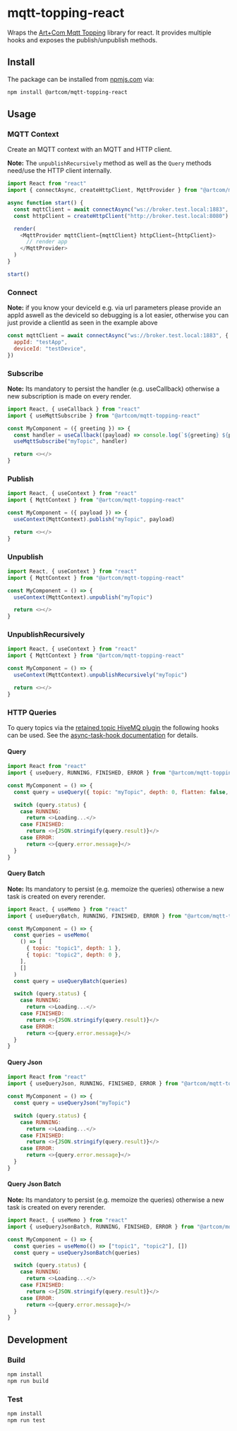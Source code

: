 # mqtt-topping-react

Wraps the [Art+Com Mqtt Topping](https://www.npmjs.com/package/@artcom/mqtt-topping) library for react. It provides multiple hooks and exposes the publish/unpublish methods.

## Install

The package can be installed from [npmjs.com](https://www.npmjs.com/package/@artcom/mqtt-topping-react) via:

```bash
npm install @artcom/mqtt-topping-react
```

## Usage

### MQTT Context

Create an MQTT context with an MQTT and HTTP client.

**Note:** The `unpublishRecursively` method as well as the `Query` methods need/use the HTTP client internally.

```javascript
import React from "react"
import { connectAsync, createHttpClient, MqttProvider } from "@artcom/mqtt-topping-react"

async function start() {
  const mqttClient = await connectAsync("ws://broker.test.local:1883", { clientId: "testClientId" })
  const httpClient = createHttpClient("http://broker.test.local:8080")

  render(
    <MqttProvider mqttClient={mqttClient} httpClient={httpClient}>
      // render app
    </MqttProvider>
  )
}

start()
```

### Connect

**Note:** if you know your deviceId e.g. via url parameters please provide an appId aswell as the deviceId so debugging is a lot easier, otherwise you can just provide a clientId as seen in the example above

```javascript
const mqttClient = await connectAsync("ws://broker.test.local:1883", {
  appId: "testApp",
  deviceId: "testDevice",
})
```

### Subscribe

**Note:** Its mandatory to persist the handler (e.g. useCallback) otherwise a new subscription is made on every render.

```javascript
import React, { useCallback } from "react"
import { useMqttSubscribe } from "@artcom/mqtt-topping-react"

const MyComponent = ({ greeting }) => {
  const handler = useCallback((payload) => console.log(`${greeting} ${payload}`), [greeting])
  useMqttSubscribe("myTopic", handler)

  return <></>
}
```

### Publish

```javascript
import React, { useContext } from "react"
import { MqttContext } from "@artcom/mqtt-topping-react"

const MyComponent = ({ payload }) => {
  useContext(MqttContext).publish("myTopic", payload)

  return <></>
}
```

### Unpublish

```javascript
import React, { useContext } from "react"
import { MqttContext } from "@artcom/mqtt-topping-react"

const MyComponent = () => {
  useContext(MqttContext).unpublish("myTopic")

  return <></>
}
```

### UnpublishRecursively

```javascript
import React, { useContext } from "react"
import { MqttContext } from "@artcom/mqtt-topping-react"

const MyComponent = () => {
  useContext(MqttContext).unpublishRecursively("myTopic")

  return <></>
}
```

### HTTP Queries

To query topics via the [retained topic HiveMQ plugin](https://github.com/artcom/hivemq-retained-message-query-plugin) the following hooks can be used. See the [async-task-hook documentation](https://github.com/artcom/async-task-hook) for details.

#### Query

```javascript
import React from "react"
import { useQuery, RUNNING, FINISHED, ERROR } from "@artcom/mqtt-topping-react"

const MyComponent = () => {
  const query = useQuery({ topic: "myTopic", depth: 0, flatten: false, parseJson: true })

  switch (query.status) {
    case RUNNING:
      return <>Loading...</>
    case FINISHED:
      return <>{JSON.stringify(query.result)}</>
    case ERROR:
      return <>{query.error.message}</>
  }
}
```

#### Query Batch

**Note:** Its mandatory to persist (e.g. memoize the queries) otherwise a new task is created on every rerender.

```javascript
import React, { useMemo } from "react"
import { useQueryBatch, RUNNING, FINISHED, ERROR } from "@artcom/mqtt-topping-react"

const MyComponent = () => {
  const queries = useMemo(
    () => [
      { topic: "topic1", depth: 1 },
      { topic: "topic2", depth: 0 },
    ],
    []
  )
  const query = useQueryBatch(queries)

  switch (query.status) {
    case RUNNING:
      return <>Loading...</>
    case FINISHED:
      return <>{JSON.stringify(query.result)}</>
    case ERROR:
      return <>{query.error.message}</>
  }
}
```

#### Query Json

```javascript
import React from "react"
import { useQueryJson, RUNNING, FINISHED, ERROR } from "@artcom/mqtt-topping-react"

const MyComponent = () => {
  const query = useQueryJson("myTopic")

  switch (query.status) {
    case RUNNING:
      return <>Loading...</>
    case FINISHED:
      return <>{JSON.stringify(query.result)}</>
    case ERROR:
      return <>{query.error.message}</>
  }
}
```

#### Query Json Batch

**Note:** Its mandatory to persist (e.g. memoize the queries) otherwise a new task is created on every rerender.

```javascript
import React, { useMemo } from "react"
import { useQueryJsonBatch, RUNNING, FINISHED, ERROR } from "@artcom/mqtt-topping-react"

const MyComponent = () => {
  const queries = useMemo(() => ["topic1", "topic2"], [])
  const query = useQueryJsonBatch(queries)

  switch (query.status) {
    case RUNNING:
      return <>Loading...</>
    case FINISHED:
      return <>{JSON.stringify(query.result)}</>
    case ERROR:
      return <>{query.error.message}</>
  }
}
```

## Development

### Build

```bash
npm install
npm run build
```

### Test

```bash
npm install
npm run test
```
